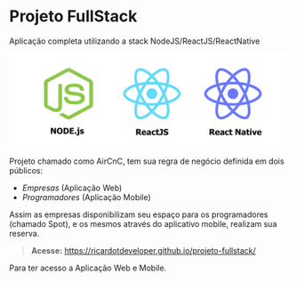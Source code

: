 # Projeto FullStack
Aplicação completa utilizando a stack NodeJS/ReactJS/ReactNative

![image](client/src/assets/tecnologias.png)

Projeto chamado como AirCnC, tem sua regra de negócio definida em dois públicos: 

- *Empresas* (Aplicação Web)   
- *Programadores* (Aplicação Mobile)

Assim as empresas disponibilizam seu espaço para os programadores (chamado Spot), e os mesmos através do aplicativo mobile, realizam sua reserva.

> **Acesse:**  https://ricardotdeveloper.github.io/projeto-fullstack/  
> 
Para ter acesso a Aplicação Web e Mobile.
